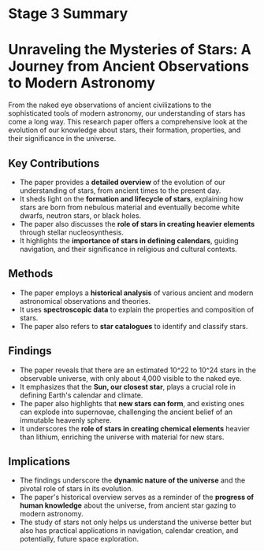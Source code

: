 # Stage 3 Summary

# Unraveling the Mysteries of Stars: A Journey from Ancient Observations to Modern Astronomy

From the naked eye observations of ancient civilizations to the sophisticated tools of modern astronomy, our understanding of stars has come a long way. This research paper offers a comprehensive look at the evolution of our knowledge about stars, their formation, properties, and their significance in the universe.

## Key Contributions
- The paper provides a **detailed overview** of the evolution of our understanding of stars, from ancient times to the present day.
- It sheds light on the **formation and lifecycle of stars**, explaining how stars are born from nebulous material and eventually become white dwarfs, neutron stars, or black holes.
- The paper also discusses the **role of stars in creating heavier elements** through stellar nucleosynthesis.
- It highlights the **importance of stars in defining calendars**, guiding navigation, and their significance in religious and cultural contexts.

## Methods
- The paper employs a **historical analysis** of various ancient and modern astronomical observations and theories.
- It uses **spectroscopic data** to explain the properties and composition of stars.
- The paper also refers to **star catalogues** to identify and classify stars.

## Findings
- The paper reveals that there are an estimated 10^22 to 10^24 stars in the observable universe, with only about 4,000 visible to the naked eye.
- It emphasizes that the **Sun, our closest star**, plays a crucial role in defining Earth's calendar and climate.
- The paper also highlights that **new stars can form**, and existing ones can explode into supernovae, challenging the ancient belief of an immutable heavenly sphere.
- It underscores the **role of stars in creating chemical elements** heavier than lithium, enriching the universe with material for new stars.

## Implications
- The findings underscore the **dynamic nature of the universe** and the pivotal role of stars in its evolution.
- The paper's historical overview serves as a reminder of the **progress of human knowledge** about the universe, from ancient star gazing to modern astronomy.
- The study of stars not only helps us understand the universe better but also has practical applications in navigation, calendar creation, and potentially, future space exploration.